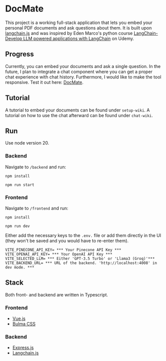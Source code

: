 # DocMate
This project is a working full-stack application that lets you embed your personal PDF documents and ask questions about them.
It is built upon [langchain.js](https://js.langchain.com/v0.2/docs/introduction/) and was inspired by Eden Marco's python course [LangChain- Develop LLM powered applications with LangChain](https://www.udemy.com/course/langchain/) on Udemy.
## Progress
Currently, you can embed your documents and ask a single question. In the future, I plan to integrate a chat component where you can get a proper chat experience with chat history. Furthermore, I would like to make the tool responsive.
Test it out here: [DocMate](https://retrievaltool-frontend.onrender.com/).
## Tutorial
A tutorial to embed your documents can be found under `setup-wiki`.
A tutorial on how to use the chat afterward can be found under `chat-wiki`.
## Run
Use node version 20.
### Backend
Navigate to `/backend` and run:
```
npm install
```
```
npm run start
```
### Frontend
Navigate to `/frontend` and run:
```
npm install
```
```
npm run dev
```
Either add the necessary keys to the `.env.` file or add them directly in the UI (they won't be saved and you would have to re-enter them).
```
VITE_PINECONE_API_KEY= *** Your Pinecone API Key ***
VITE_OPENAI_API_KEY= *** Your OpenAI API Key ***
VITE_SELECTED_LLM= *** Either 'GPT-3.5 Turbo' or 'Llama3 (Groq)'***
VITE_BACKEND_URL= *** URL of the backend. 'http://localhost:4008' in dev mode. ***
```
## Stack
Both front- and backend are written in Typescript.
### Frontend
- [Vue.js](https://vuejs.org/)
- [Bulma CSS](https://bulma.io/)
### Backend
- [Express.js](http://expressjs.com/)
- [Langchain.js](https://js.langchain.com/v0.2/docs/introduction/)
